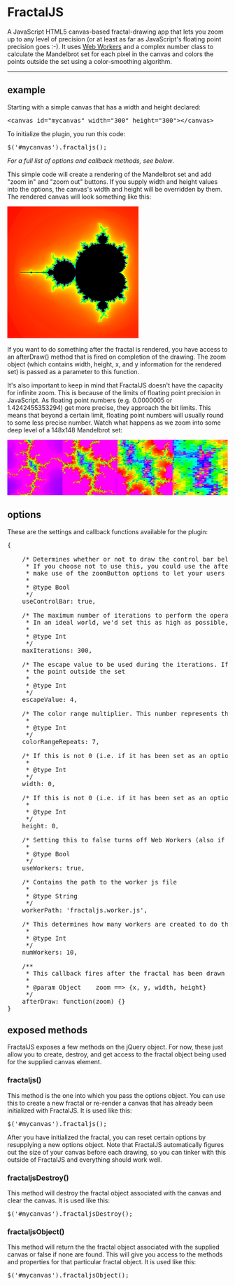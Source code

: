 # FractalJS

A JavaScript HTML5 canvas-based fractal-drawing app that lets you zoom up to any level of precision (or at least as far as JavaScript's floating point precision goes :-).  It uses <a href="http://en.wikipedia.org/wiki/Web_Workers">Web Workers</a> and a complex number class to calculate the Mandelbrot set for each pixel in the canvas and colors the points outside the set using a color-smoothing algorithm. 

<hr />

## example

Starting with a simple canvas that has a width and height declared:

<pre>
&lt;canvas id="mycanvas" width="300" height="300"&gt;&lt;/canvas&gt;
</pre>

To initialize the plugin, you run this code:

<pre>
$('#mycanvas').fractaljs();
</pre>

<em>For a full list of options and callback methods, see below</em>.

This simple code will create a rendering of the Mandelbrot set and add "zoom in" and "zoom out" buttons. If you supply width and height values into the options, the canvas's width and height will be overridden by them. The rendered canvas will look something like this:

<img src="https://github.com/janhartigan/FractalJS/raw/master/example/mandelbrot300x300_50maxit_minzoom.png" />

If you want to do something after the fractal is rendered, you have access to an afterDraw() method that is fired on completion of the drawing. The zoom object (which contains width, height, x, and y information for the rendered set) is passed as a parameter to this function.

It's also important to keep in mind that FractalJS doesn't have the capacity for infinite zoom. This is because of the limits of floating point precision in JavaScript. As floating point numbers (e.g. 0.0000005 or 1.4242455353294) get more precise, they approach the bit limits. This means that beyond a certain limit, floating point numbers will usually round to some less precise number. Watch what happens as we zoom into some deep level of a 148x148 Mandelbrot set:

<img src="https://github.com/janhartigan/FractalJS/raw/master/example/pixelation.png" />

## options

These are the settings and callback functions available for the plugin:

<pre>
{
			
	/* Determines whether or not to draw the control bar below the fractal's canvas.
	 * If you choose not to use this, you could use the afterDraw callback to display the fractal data to your users, and you should also
	 * make use of the zoomButton options to let your users perform actions on the fractal.
	 * 
	 * @type Bool
	 */
	useControlBar: true,
	
	/* The maximum number of iterations to perform the operation before assuming a point to be in the set
	 * In an ideal world, we'd set this as high as possible, but since we have limited resources, we have to choose some limit
	 * 
	 * @type Int
	 */
	maxIterations: 300,
	
	/* The escape value to be used during the iterations. If the modulus squared of the current value of Z reaches above this, consider
	 * the point outside the set
	 * 
	 * @type Int
	 */
	escapeValue: 4,
	
	/* The color range multiplier. This number represents the number of times the color spectrum repeats itself.
	 * 
	 * @type Int
	 */
	colorRangeRepeats: 7,
	
	/* If this is not 0 (i.e. if it has been set as an option), it will be the new width of the canvas
	 * 
	 * @type Int
	 */
	width: 0,
	
	/* If this is not 0 (i.e. if it has been set as an option), it will be the new height of the canvas
	 * 
	 * @type Int
	 */
	height: 0,
	
	/* Setting this to false turns off Web Workers (also if your browser doesn't support workers, it'll turn it off)
	 * 
	 * @type Bool
	 */
	useWorkers: true,
	
	/* Contains the path to the worker js file
	 * 
	 * @type String
	 */
	workerPath: 'fractaljs.worker.js',
	
	/* This determines how many workers are created to do the work if useWorkers is turned on and Workers are available
	 * 
	 * @type Int
	 */
	numWorkers: 10,
	
	/**
	 * This callback fires after the fractal has been drawn
	 * 
	 * @param Object	zoom ==> {x, y, width, height}
	 */
	afterDraw: function(zoom) {}
}
</pre>

## exposed methods

FractalJS exposes a few methods on the jQuery object. For now, these just allow you to create, destroy, and get access to the fractal object being used for the supplied canvas element.

### fractaljs()

This method is the one into which you pass the options object. You can use this to create a new fractal or re-render a canvas that has already been initialized with FractalJS. It is used like this:

<pre>
$('#mycanvas').fractaljs();
</pre>

After you have initialized the fractal, you can reset certain options by resupplying a new options object. Note that FractalJS automatically figures out the size of your canvas before each drawing, so you can tinker with this outside of FractalJS and everything should work well.

### fractaljsDestroy()

This method will destroy the fractal object associated with the canvas and clear the canvas. It is used like this:

<pre>
$('#mycanvas').fractaljsDestroy();
</pre>

### fractaljsObject()

This method will return the the fractal object associated with the supplied canvas or false if none are found. This will give you access to the methods and properties for that particular fractal object. It is used like this:

<pre>
$('#mycanvas').fractaljsObject();
</pre>